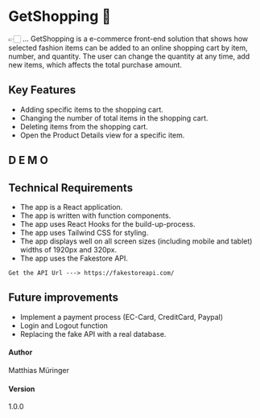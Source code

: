 # GetShopping 🚀

👉🏻 ... 
GetShopping is a e-commerce front-end solution that shows how selected fashion items can be added to an online shopping cart by item, number, and quantity. The user can change the quantity at any time, add new items, which affects the total purchase amount.

## Key Features

- Adding specific items to the shopping cart.
- Changing the number of total items in the shopping cart.
- Deleting items from the shopping cart.
- Open the Product Details view for a specific item.

## D E M O

## Technical Requirements

- The app is a React application.
- The app is written with function components.
- The app uses React Hooks for the build-up-process.
- The app uses Tailwind CSS for styling.
- The app displays well on all screen sizes (including mobile and tablet) widths of 1920px and 320px.
- The app uses the Fakestore API.

``` 
Get the API Url ---> https://fakestoreapi.com/
```



## Future improvements
* Implement a payment process (EC-Card, CreditCard, Paypal) 
* Login and Logout function
* Replacing the fake API with a real database.



#### Author

Matthias Müringer


#### Version

1.0.0
